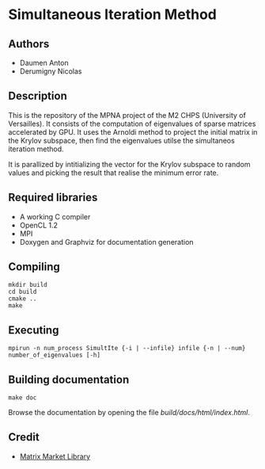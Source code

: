 # Simultaneous Iteration Method

## Authors
* Daumen Anton
* Derumigny Nicolas


## Description
This is the repository of the MPNA project of the M2 CHPS (University of Versailles). It consists of the computation of eigenvalues of sparse matrices accelerated by GPU. It uses the Arnoldi method to project the initial matrix in the Krylov subspace, then find the eigenvalues utilse the simultaneos iteration method.

It is parallized by intitializing the vector for the Krylov subspace to random values and picking the result that realise the minimum error rate.


## Required libraries
* A working C compiler
* OpenCL 1.2
* MPI
* Doxygen and Graphviz for documentation generation


## Compiling

```
mkdir build
cd build
cmake ..
make
```


## Executing

```
mpirun -n num_process SimultIte {-i | --infile} infile {-n | --num} number_of_eigenvalues [-h]
```


## Building documentation

```
make doc
```
Browse the documentation by opening the file *build/docs/html/index.html*.


## Credit

* [Matrix Market Library](http://math.nist.gov/MatrixMarket/mmio-c.html)
